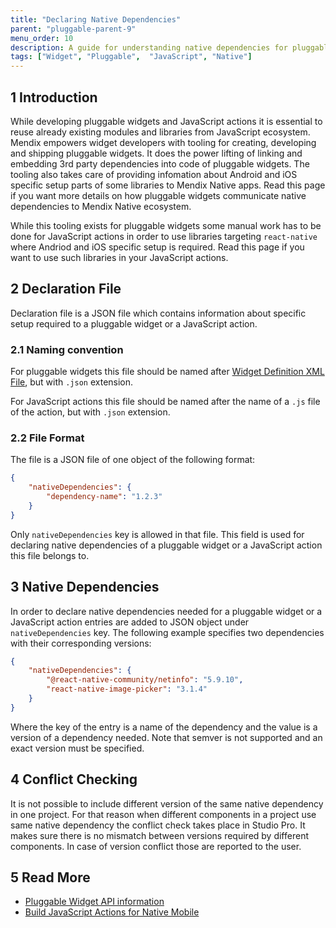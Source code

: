 ```yaml
---
title: "Declaring Native Dependencies"
parent: "pluggable-parent-9"
menu_order: 10
description: A guide for understanding native dependencies for pluggable widgets and JavaScript actions.
tags: ["Widget", "Pluggable",  "JavaScript", "Native"]
---
```


## 1 Introduction

While developing pluggable widgets and JavaScript actions it is essential to reuse already existing modules and libraries from JavaScript ecosystem. Mendix empowers widget developers with tooling for creating, developing and shipping pluggable widgets. It does the power lifting of linking and embedding 3rd party dependencies into code of pluggable widgets. The tooling also takes care of providing infomation about Android and iOS specific setup parts of some libraries to Mendix Native apps. Read this page if you want more details on how pluggable widgets communicate native dependencies to Mendix Native ecosystem.

While this tooling exists for pluggable widgets some manual work has to be done for JavaScript actions in order to use libraries targeting `react-native` where Andriod and iOS specific setup is required. Read this page if you want to use such libraries in your JavaScript actions.


## 2 Declaration File

Declaration file is a JSON file which contains information about specific setup required to a pluggable widget or a JavaScript action.

### 2.1 Naming convention

For pluggable widgets this file should be named after [Widget Definition XML File](pluggable-widgets#widget-definition), but with `.json` extension.

For JavaScript actions this file should be named after the name of a `.js` file of the action, but with `.json` extension.

### 2.2 File Format

The file is a JSON file of one object of the following format:

```json
{
    "nativeDependencies": {
        "dependency-name": "1.2.3"
    }
}
```

Only `nativeDependencies` key is allowed in that file. This field is used for declaring native dependencies of a pluggable widget or a JavaScript action this file belongs to.


## 3 Native Dependencies

In order to declare native dependencies needed for a pluggable widget or a JavaScript action entries are added to JSON object under `nativeDependencies` key. The following example specifies two dependencies with their corresponding versions:

```json
{
    "nativeDependencies": {
        "@react-native-community/netinfo": "5.9.10",
        "react-native-image-picker": "3.1.4"
    }
}
```

Where the key of the entry is a name of the dependency and the value is a version of a dependency needed. Note that semver is not supported and an exact version must be specified.


## 4 Conflict Checking

It is not possible to include different version of the same native dependency in one project. For that reason when different components in a project use same native dependency the conflict check takes place in Studio Pro. It makes sure there is no mismatch between versions required by different components. In case of version conflict those are reported to the user.


## 5 Read More

* [Pluggable Widget API information](pluggable-parent-9)
* [Build JavaScript Actions for Native Mobile](/howto/extensibility/create-native-javascript-action)